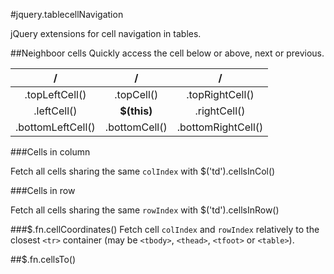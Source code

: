 #jquery.tablecellNavigation

jQuery extensions for cell navigation in tables.


##Neighboor cells
Quickly access the cell below or above, next or previous. 

| /                 | /              | /                  |
| :---------------: | :------------: | :----------------: |
| .topLeftCell()    | .topCell()     | .topRightCell()    |
| .leftCell()       | **$(this)**    | .rightCell()       |
| .bottomLeftCell() | .bottomCell()  | .bottomRightCell() |

###Cells in column

Fetch all cells sharing the same `colIndex` with $('td').cellsInCol()

###Cells in row

Fetch all cells sharing the same `rowIndex` with $('td').cellsInRow()

###$.fn.cellCoordinates()
Fetch cell `colIndex` and `rowIndex` relatively to the closest `<tr>` container (may be `<tbody>`, `<thead>`, `<tfoot>` or `<table>`).

##$.fn.cellsTo()
